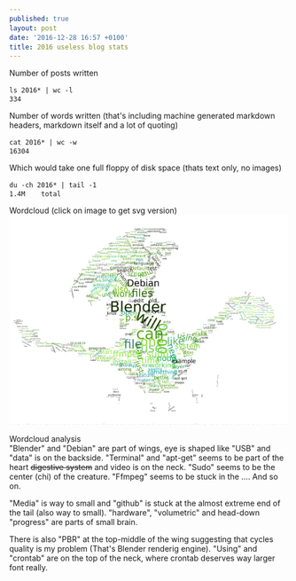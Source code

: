 ```yaml
---
published: true
layout: post
date: '2016-12-28 16:57 +0100'
title: 2016 useless blog stats
---
```

Number of posts written

    ls 2016* | wc -l
    334
    
Number of words written (that's including machine generated markdown headers, markdown itself and a lot of quoting)

    cat 2016* | wc -w
    16304
    
Which would take one full floppy of disk space (thats text only, no images)

    du -ch 2016* | tail -1
    1.4M	total

Wordcloud (click on image to get svg version)  
<a href="/media/wordcloud.svg"><img src="/media/wordcloud.png"></a>

Wordcloud analysis  
"Blender" and "Debian" are part of wings, eye is shaped like "USB" and "data" is on the backside. "Terminal" and "apt-get" seems to be part of the heart <s>digestive system</s> and video is on the neck. "Sudo" seems to be the center (chi) of the creature. "Ffmpeg" seems to be stuck in the .... And so on. 

"Media" is way to small and "github" is stuck at the almost extreme end of the tail (also way to small). "hardware", "volumetric" and head-down "progress" are parts of small brain.

There is also "PBR" at the top-middle of the wing suggesting that cycles quality is my problem (That's Blender renderig engine). "Using" and "crontab" are on the top of the neck, where crontab deserves way larger font really.






